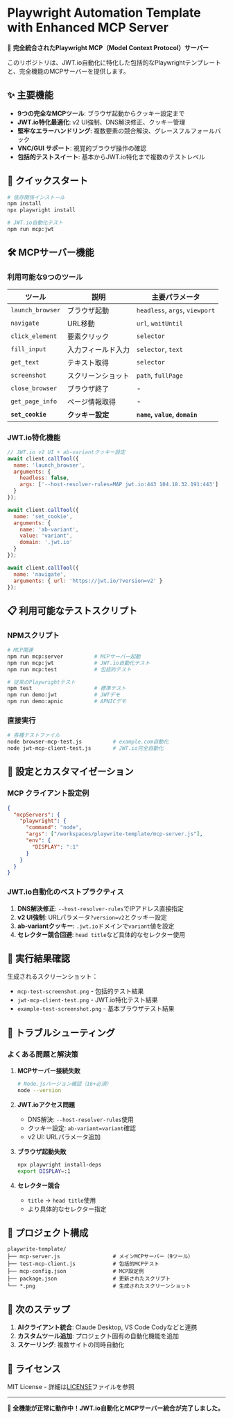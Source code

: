 # Playwright Automation Template with Enhanced MCP Server

🎉 **完全統合されたPlaywright MCP（Model Context Protocol）サーバー**

このリポジトリは、JWT.io自動化に特化した包括的なPlaywrightテンプレートと、完全機能のMCPサーバーを提供します。

## ✨ 主要機能

- **9つの完全なMCPツール**: ブラウザ起動からクッキー設定まで
- **JWT.io特化最適化**: v2 UI強制、DNS解決修正、クッキー管理
- **堅牢なエラーハンドリング**: 複数要素の競合解決、グレースフルフォールバック
- **VNC/GUI サポート**: 視覚的ブラウザ操作の確認
- **包括的テストスイート**: 基本からJWT.io特化まで複数のテストレベル

## 🚀 クイックスタート

```bash
# 依存関係インストール
npm install
npx playwright install

# JWT.io自動化テスト
npm run mcp:jwt
```

## 🛠 MCPサーバー機能

### 利用可能な9つのツール

| ツール | 説明 | 主要パラメータ |
|--------|------|----------------|
| `launch_browser` | ブラウザ起動 | `headless`, `args`, `viewport` |
| `navigate` | URL移動 | `url`, `waitUntil` |
| `click_element` | 要素クリック | `selector` |
| `fill_input` | 入力フィールド入力 | `selector`, `text` |
| `get_text` | テキスト取得 | `selector` |
| `screenshot` | スクリーンショット | `path`, `fullPage` |
| `close_browser` | ブラウザ終了 | - |
| `get_page_info` | ページ情報取得 | - |
| **`set_cookie`** | **クッキー設定** | **`name`, `value`, `domain`** |

### JWT.io特化機能

```javascript
// JWT.io v2 UI + ab-variantクッキー設定
await client.callTool({
  name: 'launch_browser',
  arguments: { 
    headless: false,
    args: ['--host-resolver-rules=MAP jwt.io:443 104.18.32.191:443']
  }
});

await client.callTool({
  name: 'set_cookie',
  arguments: { 
    name: 'ab-variant',
    value: 'variant',
    domain: '.jwt.io'
  }
});

await client.callTool({
  name: 'navigate',
  arguments: { url: 'https://jwt.io/?version=v2' }
});
```

## 📋 利用可能なテストスクリプト

### NPMスクリプト

```bash
# MCP関連
npm run mcp:server          # MCPサーバー起動
npm run mcp:jwt             # JWT.io自動化テスト
npm run mcp:test            # 包括的テスト

# 従来のPlaywrightテスト
npm test                    # 標準テスト
npm run demo:jwt            # JWTデモ
npm run demo:apnic          # APNICデモ
```

### 直接実行

```bash
# 各種テストファイル
node browser-mcp-test.js          # example.com自動化
node jwt-mcp-client-test.js       # JWT.io完全自動化
```

## 🔧 設定とカスタマイゼーション

### MCP クライアント設定例

```json
{
  "mcpServers": {
    "playwright": {
      "command": "node",
      "args": ["/workspaces/playwrite-template/mcp-server.js"],
      "env": {
        "DISPLAY": ":1"
      }
    }
  }
}
```

### JWT.io自動化のベストプラクティス

1. **DNS解決修正**: `--host-resolver-rules`でIPアドレス直接指定
2. **v2 UI強制**: URLパラメータ`?version=v2`とクッキー設定
3. **ab-variantクッキー**: `.jwt.io`ドメインで`variant`値を設定
4. **セレクター競合回避**: `head title`など具体的なセレクター使用

## 📸 実行結果確認

生成されるスクリーンショット：
- `mcp-test-screenshot.png` - 包括的テスト結果
- `jwt-mcp-client-test.png` - JWT.io特化テスト結果
- `example-test-screenshot.png` - 基本ブラウザテスト結果

## 🐛 トラブルシューティング

### よくある問題と解決策

1. **MCPサーバー接続失敗**
   ```bash
   # Node.jsバージョン確認（16+必須）
   node --version
   ```

2. **JWT.ioアクセス問題**
   - DNS解決: `--host-resolver-rules`使用
   - クッキー設定: `ab-variant=variant`確認
   - v2 UI: URLパラメータ追加

3. **ブラウザ起動失敗**
   ```bash
   npx playwright install-deps
   export DISPLAY=:1
   ```

4. **セレクター競合**
   - `title` → `head title`使用
   - より具体的なセレクター指定

## 📁 プロジェクト構成

```
playwrite-template/
├── mcp-server.js                 # メインMCPサーバー（9ツール）
├── test-mcp-client.js            # 包括的MCPテスト
├── mcp-config.json               # MCP設定例
├── package.json                  # 更新されたスクリプト
└── *.png                         # 生成されたスクリーンショット
```

## 🎯 次のステップ

1. **AIクライアント統合**: Claude Desktop, VS Code Codyなどと連携
2. **カスタムツール追加**: プロジェクト固有の自動化機能を追加
3. **スケーリング**: 複数サイトの同時自動化

## 📄 ライセンス

MIT License - 詳細は[LICENSE](LICENSE)ファイルを参照

---

**🎉 全機能が正常に動作中！JWT.io自動化とMCPサーバー統合が完了しました。**
